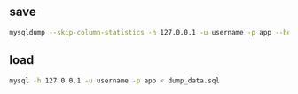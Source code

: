 
## save

```bash
mysqldump --skip-column-statistics -h 127.0.0.1 -u username -p app --hex-blob > dump_data.sql
```

## load

```bash
mysql -h 127.0.0.1 -u username -p app < dump_data.sql
```
